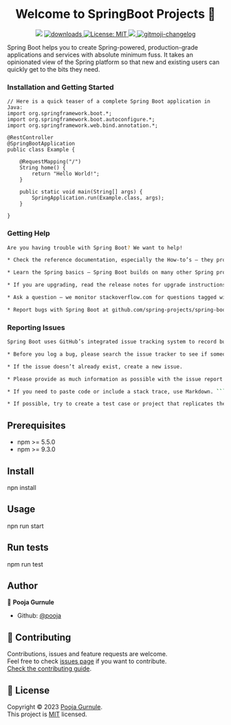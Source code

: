 <h1 align="center">Welcome to SpringBoot Projects 👋</h1>
<p align="center">
  <img src="https://img.shields.io/npm/v/readme-md-generator.svg?orange=blue" />
  <a href="https://www.npmjs.com/package/readme-md-generator">
    <img alt="downloads" src="https://img.shields.io/npm/dm/readme-md-generator.svg?color=blue" target="_blank" />
  </a>
  <a href="https://github.com/poojagurnule/blob/master/LICENSE">
    <img alt="License: MIT" src="https://img.shields.io/badge/license-MIT-yellow.svg" target="_blank" />
  </a>
  <a href="https://codecov.io/gh/poojagurnule">
    <img src="https://codecov.io/gh/kefranabg/readme-md-generator/branch/master/graph/badge.svg" />
  </a>
  <a href="https://github.com/poojagurnule">
    <img src="https://img.shields.io/badge/changelog-gitmoji-brightgreen.svg" alt="gitmoji-changelog">
  </a>
 
</p>

<p> Spring Boot helps you to create Spring-powered, production-grade applications and services with absolute minimum fuss. It takes an opinionated view of the Spring platform so that new and existing users can quickly get to the bits they need.
</p>

<!-- <p align="center">
  <img width="700" src="https://user-images.githubusercontent.com/9840435/60266090-9cf9e180-98e7-11e9-9cac-3afeec349bbc.jpg" alt="cli output"/>
</p> -->

### Installation and Getting Started

```SprinBoot
// Here is a quick teaser of a complete Spring Boot application in Java:
import org.springframework.boot.*;
import org.springframework.boot.autoconfigure.*;
import org.springframework.web.bind.annotation.*;

@RestController
@SpringBootApplication
public class Example {

	@RequestMapping("/")
	String home() {
		return "Hello World!";
	}

	public static void main(String[] args) {
		SpringApplication.run(Example.class, args);
	}

}
```

### Getting Help

```sh
Are you having trouble with Spring Boot? We want to help!

* Check the reference documentation, especially the How-to’s — they provide solutions to the most common questions.

* Learn the Spring basics — Spring Boot builds on many other Spring projects; check the spring.io website for a wealth of reference documentation. If you are new to Spring, try one of the guides.

* If you are upgrading, read the release notes for upgrade instructions and "new and noteworthy" features.

* Ask a question — we monitor stackoverflow.com for questions tagged with spring-boot. You can also chat with the community on Gitter.

* Report bugs with Spring Boot at github.com/spring-projects/spring-boot/issues.
```

### Reporting Issues

````sh
Spring Boot uses GitHub’s integrated issue tracking system to record bugs and feature requests. If you want to raise an issue, please follow the recommendations below:

* Before you log a bug, please search the issue tracker to see if someone has already reported the problem.

* If the issue doesn’t already exist, create a new issue.

* Please provide as much information as possible with the issue report. We like to know the Spring Boot version, operating system, and JVM version you’re using.

* If you need to paste code or include a stack trace, use Markdown. ``` escapes before and after your text.

* If possible, try to create a test case or project that replicates the problem and attach it to the issue.
````

## Prerequisites

- npm >= 5.5.0
- npm >= 9.3.0

## Install

npn install

## Usage

npn run start

## Run tests

npm run test

## Author

👤 **Pooja Gurnule**

- Github: [@pooja](https://github.com/poojagurnule)

## 🤝 Contributing

Contributions, issues and feature requests are welcome.<br />
Feel free to check [issues page](https://github.com/poojagurnule/springbootprjects/issues) if you want to contribute.<br />
[Check the contributing guide](./CONTRIBUTING.md).<br />

## 📝 License

Copyright © 2023 [Pooja Gurnule](https://github.com/poojagurnule).<br />
This project is [MIT](https://github.com/poojagurnule/blob/master/LICENSE) licensed.
